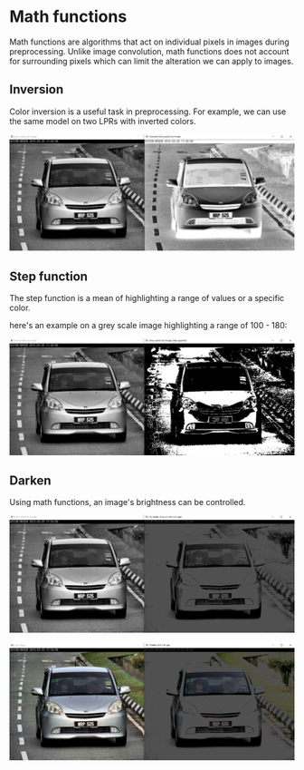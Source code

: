 # Math functions

Math functions are algorithms that act on individual pixels in images during preprocessing. Unlike image convolution, math functions does not account for surrounding pixels which can limit the alteration we can apply to images.

## Inversion

Color inversion is a useful task in preprocessing. For example, we can use the same model on two LPRs with inverted colors.

![Inversion](../../../Snippets/C++/CV/Math%20functions/inversion.png)

## Step function

The step function is a mean of highlighting a range of values or a specific color.

here's an example on a grey scale image highlighting a range of 100 - 180:

![Step function](../../../Snippets/C++/CV/Math%20functions/step.png)

## Darken

Using math functions, an image's brightness can be controlled.

![Step function](../../../Snippets/C++/CV/Math%20functions/darken.png)

![Step function](../../../Snippets/C++/CV/Math%20functions/darken_RBG.png)
